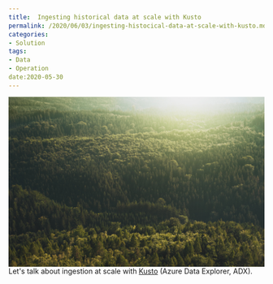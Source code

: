 ```yaml
---
title:  Ingesting historical data at scale with Kusto
permalink: /2020/06/03/ingesting-histocical-data-at-scale-with-kusto.md
categories:
- Solution
tags:
- Data
- Operation
date:2020-05-30
---
```

<img style="float:right;padding-left:20px;" title="From pexels.com" src="/assets/posts/2020/2/ingesting-histocical-data-at-scale-with-kusto/conifer-daylight-evergreen-forest-572937.jpg" />

Let's talk about ingestion at scale with [Kusto](https://vincentlauzon.com/2020/02/19/azure-data-explorer-kusto) (Azure Data Explorer, ADX).

